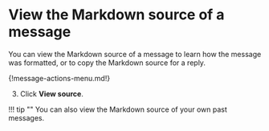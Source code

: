 # View the Markdown source of a message

You can view the Markdown source of a message to learn how the message was
formatted, or to copy the Markdown source for a reply.

{!message-actions-menu.md!}

3. Click **View source**.

!!! tip ""
    You can also view the Markdown source of your own past messages.
